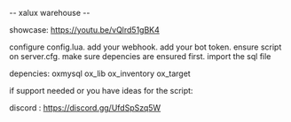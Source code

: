 -- xalux warehouse --

showcase:
https://youtu.be/vQlrd51gBK4

configure config.lua.
add your webhook.
add your bot token.
ensure script on server.cfg.
make sure depencies are ensured first.
import the sql file

depencies:
oxmysql
ox_lib
ox_inventory
ox_target

if support needed or you have ideas for the script:

discord : https://discord.gg/UfdSpSzq5W
